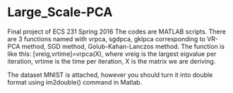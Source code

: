 # Large_Scale-PCA
Final project of ECS 231 Spring 2016
The codes are MATLAB scripts. 
There are 3 functions named with vrpca, sgdpca, gklpca corresponding to VR-PCA method, SGD method, Golub-Kahan-Lanczos method.
The function is like this:
[vreig,vrtime]=vrpca(X), where vreig is the largest eigvalue per iteration, vrtime is the time per iteration, X is the matrix we are deriving.

The dataset MNIST is attached, however you should turn it into double format using im2double() command in Matlab.
